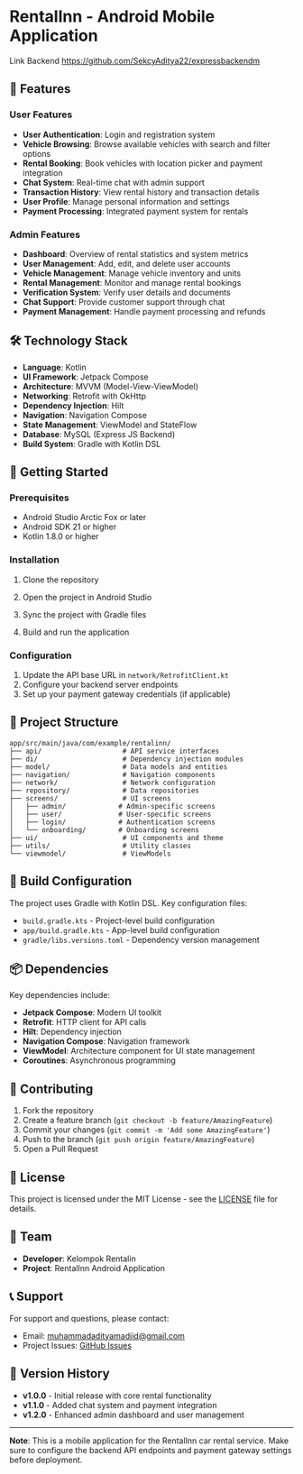 # RentalInn - Android Mobile Application

Link Backend https://github.com/SekcyAditya22/expressbackendm

## 🚀 Features

### User Features
- **User Authentication**: Login and registration system
- **Vehicle Browsing**: Browse available vehicles with search and filter options
- **Rental Booking**: Book vehicles with location picker and payment integration
- **Chat System**: Real-time chat with admin support
- **Transaction History**: View rental history and transaction details
- **User Profile**: Manage personal information and settings
- **Payment Processing**: Integrated payment system for rentals

### Admin Features
- **Dashboard**: Overview of rental statistics and system metrics
- **User Management**: Add, edit, and delete user accounts
- **Vehicle Management**: Manage vehicle inventory and units
- **Rental Management**: Monitor and manage rental bookings
- **Verification System**: Verify user details and documents
- **Chat Support**: Provide customer support through chat
- **Payment Management**: Handle payment processing and refunds

## 🛠️ Technology Stack

- **Language**: Kotlin
- **UI Framework**: Jetpack Compose
- **Architecture**: MVVM (Model-View-ViewModel)
- **Networking**: Retrofit with OkHttp
- **Dependency Injection**: Hilt
- **Navigation**: Navigation Compose
- **State Management**: ViewModel and StateFlow
- **Database**: MySQL (Express JS Backend)
- **Build System**: Gradle with Kotlin DSL


## 🚀 Getting Started

### Prerequisites

- Android Studio Arctic Fox or later
- Android SDK 21 or higher
- Kotlin 1.8.0 or higher

### Installation

1. Clone the repository

2. Open the project in Android Studio

3. Sync the project with Gradle files

4. Build and run the application

### Configuration

1. Update the API base URL in `network/RetrofitClient.kt`
2. Configure your backend server endpoints
3. Set up your payment gateway credentials (if applicable)

## 📁 Project Structure

```
app/src/main/java/com/example/rentalinn/
├── api/                    # API service interfaces
├── di/                     # Dependency injection modules
├── model/                  # Data models and entities
├── navigation/             # Navigation components
├── network/                # Network configuration
├── repository/             # Data repositories
├── screens/                # UI screens
│   ├── admin/             # Admin-specific screens
│   ├── user/              # User-specific screens
│   ├── login/             # Authentication screens
│   └── onboarding/        # Onboarding screens
├── ui/                     # UI components and theme
├── utils/                  # Utility classes
└── viewmodel/              # ViewModels
```

## 🔧 Build Configuration

The project uses Gradle with Kotlin DSL. Key configuration files:

- `build.gradle.kts` - Project-level build configuration
- `app/build.gradle.kts` - App-level build configuration
- `gradle/libs.versions.toml` - Dependency version management

## 📦 Dependencies

Key dependencies include:

- **Jetpack Compose**: Modern UI toolkit
- **Retrofit**: HTTP client for API calls
- **Hilt**: Dependency injection
- **Navigation Compose**: Navigation framework
- **ViewModel**: Architecture component for UI state management
- **Coroutines**: Asynchronous programming

## 🤝 Contributing

1. Fork the repository
2. Create a feature branch (`git checkout -b feature/AmazingFeature`)
3. Commit your changes (`git commit -m 'Add some AmazingFeature'`)
4. Push to the branch (`git push origin feature/AmazingFeature`)
5. Open a Pull Request

## 📄 License

This project is licensed under the MIT License - see the [LICENSE](LICENSE) file for details.

## 👥 Team

- **Developer**: Kelompok Rentalin
- **Project**: RentalInn Android Application

## 📞 Support

For support and questions, please contact:
- Email: muhammadadityamadjid@gmail.com
- Project Issues: [GitHub Issues](https://github.com/yourusername/rentalinn-android/issues)

## 🔄 Version History

- **v1.0.0** - Initial release with core rental functionality
- **v1.1.0** - Added chat system and payment integration
- **v1.2.0** - Enhanced admin dashboard and user management

---

**Note**: This is a mobile application for the RentalInn car rental service. Make sure to configure the backend API endpoints and payment gateway settings before deployment. 
